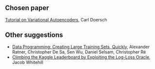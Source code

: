 ## Chosen paper

[Tutorial on Variational Autoencoders](https://arxiv.org/abs/1606.05908), Carl Doersch

## Other suggestions

* [Data Programming: Creating Large Training Sets, Quickly](https://arxiv.org/abs/1605.07723), Alexander Ratner, Christopher De Sa, Sen Wu, Daniel Selsam, Christopher Ré
* [Climbing the Kaggle Leaderboard by Exploiting the Log-Loss Oracle](https://arxiv.org/abs/1707.01825), Jacob Whitehill
